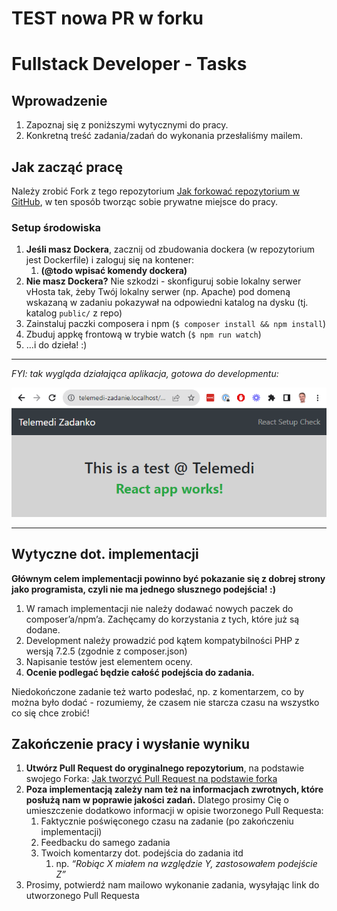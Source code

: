 TEST nowa PR w forku
==========


Fullstack Developer - Tasks
==========

Wprowadzenie
------------
1. Zapoznaj się z poniższymi wytycznymi do pracy.
2. Konkretną treść zadania/zadań do wykonania przesłaliśmy mailem.

Jak zacząć pracę
------------
Należy zrobić Fork z tego repozytorium [Jak forkować repozytorium w GitHub](https://docs.github.com/en/get-started/quickstart/fork-a-repo), w ten sposób tworząc sobie prywatne miejsce do pracy.

### Setup środowiska

  1. **Jeśli masz Dockera**, zacznij od zbudowania dockera (w repozytorium jest Dockerfile) i zaloguj się na kontener:
     1. **(@todo wpisać komendy dockera)**
  1. **Nie masz Dockera?** Nie szkodzi - skonfiguruj sobie lokalny serwer vHosta tak, żeby Twój lokalny serwer (np. Apache) pod domeną wskazaną w zadaniu pokazywał na odpowiedni katalog na dysku (tj. katalog `public/` z repo)
  1. Zainstaluj paczki composera i npm (`$ composer install && npm install`)
  1. Zbuduj appkę frontową w trybie watch (`$ npm run watch`)
  1. …i do dzieła! :)


------------
_FYI: tak wygląda działająca aplikacja, gotowa do developmentu:_

![Working_app_image](https://github.com/telemedico/recruitment_task_fullstack/blob/master/assets/img/working_app_preview.png?raw=true)

------------

Wytyczne dot. implementacji
------------

**Głównym celem implementacji powinno być pokazanie się z dobrej strony jako programista, czyli nie ma jednego słusznego podejścia! :)**

  1. W ramach implementacji nie należy dodawać nowych paczek do composer’a/npm’a. Zachęcamy do korzystania z tych, które już są dodane.
  1. Development należy prowadzić pod kątem kompatybilności PHP z wersją 7.2.5 (zgodnie z composer.json)
  1. Napisanie testów jest elementem oceny.
  1. **Ocenie podlegać będzie całość podejścia do zadania.**

Niedokończone zadanie też warto podesłać, np. z komentarzem, co by można było dodać - rozumiemy, że czasem nie starcza czasu na wszystko co się chce zrobić!

Zakończenie pracy i wysłanie wyniku
------------
  1. **Utwórz Pull Request do oryginalnego repozytorium**, na podstawie swojego Forka: [Jak tworzyć Pull Request na podstawie forka](https://docs.github.com/en/pull-requests/collaborating-with-pull-requests/proposing-changes-to-your-work-with-pull-requests/creating-a-pull-request-from-a-fork)
  1. **Poza implementacją zależy nam też na informacjach zwrotnych, które posłużą nam w poprawie jakości zadań.** Dlatego prosimy Cię o umieszczenie dodatkowo informacji w opisie tworzonego Pull Requesta:
     1. Faktycznie poświęconego czasu na zadanie (po zakończeniu implementacji)
     1. Feedbacku do samego zadania 
     1. Twoich komentarzy dot. podejścia do zadania itd 
        1. np. _“Robiąc X miałem na względzie Y, zastosowałem podejście Z”_ 
  1. Prosimy, potwierdź nam mailowo wykonanie zadania, wysyłając link do utworzonego Pull Requesta
